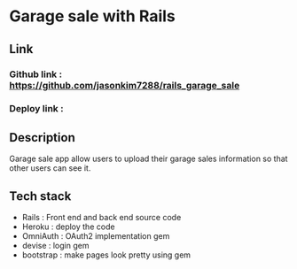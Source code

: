 # Garage sale with Rails

## Link
### Github link : https://github.com/jasonkim7288/rails_garage_sale
### Deploy link : 

## Description
Garage sale app allow users to upload their garage sales information so that other users can see it.

<!-- ![Image of OAuth](docs/OAuth.png) -->

## Tech stack
- Rails : Front end and back end source code
- Heroku : deploy the code
- OmniAuth : OAuth2 implementation gem
- devise : login gem
- bootstrap : make pages look pretty using gem
